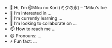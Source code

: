 - 👋 Hi, I’m @Miku no Kōri (ミクの氷) – "Miku's Ice
- 👀 I’m interested in ...
- 🌱 I’m currently learning ...
- 💞️ I’m looking to collaborate on ...
- 📫 How to reach me ...
- 😄 Pronouns: ...
- ⚡ Fun fact: ...

<!---
AisuMiku/AisuMiku is a ✨ special ✨ repository because its `README.md` (this file) appears on your GitHub profile.
You can click the Preview link to take a look at your changes.
--->
